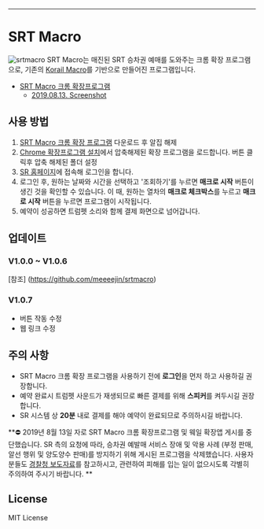 
---

# SRT Macro
![srtmacro](http://i.imgur.com/hTgoL8S.png)
SRT Macro는 매진된 SRT 승차권 예매를 도와주는 크롬 확장 프로그램으로, 기존의 [Korail Macro](https://github.com/kswchoo/korailmacro)를 기반으로 만들어진 프로그램입니다.

- [SRT Macro 크롬 확장프로그램](https://github.com/black9/srtmacro/archive/master.zip)
  - [2019.08.13. Screenshot](images/chrome-screenshot.png)

## 사용 방법

1. [SRT Macro 크롬 확장 프로그램](https://github.com/black9/srtmacro/archive/master.zip) 다운로드 후 알집 해제
2. [Chrome 확장프로그램 설치](chrome://extensions/)에서 압축해제된 확장 프로그램을 로드합니다. 버튼 클릭후 압축 해제된 폴더 설정
3. [SR 홈페이지](https://etk.srail.co.kr/main.do)에 접속해 로그인을 합니다.
4. 로그인 후, 원하는 날짜와 시간을 선택하고 '조회하기'를 누르면 **매크로 시작** 버튼이 생긴 것을 확인할 수 있습니다. 이 때, 원하는 열차의 **매크로 체크박스**를 누르고 **매크로 시작** 버튼을 누르면 프로그램이 시작됩니다.
3. 예약이 성공하면 트럼펫 소리와 함께 결제 화면으로 넘어갑니다.


## 업데이트   
### V1.0.0 ~ V1.0.6   
[참조] (https://github.com/meeeejin/srtmacro)   

### V1.0.7    
- 버튼 작동 수정     
- 웹 링크 수정

## 주의 사항

- SRT Macro 크롬 확장 프로그램을 사용하기 전에 **로그인**을 먼저 하고 사용하길 권장합니다.
- 예약 완료시 트럼펫 사운드가 재생되므로 빠른 결제를 위해 **스피커**를 켜두시길 권장합니다.
- SR 시스템 상 **20분** 내로 결제를 해야 예약이 완료되므로 주의하시길 바랍니다.

**:no_entry: 2019년 8월 13일 자로 SRT Macro 크롬 확장프로그램 및 웨일 확장앱 게시를 중단했습니다. SR 측의 요청에 따라, 승차권 예발매 서비스 장애 및 악용 사례 (부정 판매, 알선 행위 및 양도양수 판매)를 방지하기 위해 게시된 프로그램을 삭제했습니다. 사용자 분들도 [경찰청 보도자료](https://www.police.go.kr/portal/bbs/view.do?nttId=21859&bbsId=B0000011&searchCnd=1&searchWrd=%EB%A7%A4%ED%81%AC%EB%A1%9C&section=&sdate=&edate=&useAt=&replyAt=&menuNo=200488&viewType=&delCode=0&option1=&option2=&option4=&option5=&deptId=&larCdOld=&midCdOld=&smCdOld=&orderType=&pageUnit=10&pageIndex=1)를 참고하시고, 관련하여 피해를 입는 일이 없으시도록 각별히 주의하여 주시기 바랍니다. **


## License

MIT License
